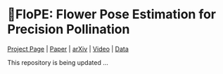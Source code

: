 # 🌻FloPE: Flower Pose Estimation for Precision Pollination

[Project Page](https://wvu-irl.github.io/flope-irl/)   |   [Paper](https://arxiv.org/pdf/2503.11692)   |   [arXiv](https://arxiv.org/abs/2503.11692)   |   [Video](https://www.youtube.com/watch?v=7FnDFMThjGs)   |   [Data](https://github.com/wvu-irl/flope/releases/tag/release1)

This repository is being updated ...
